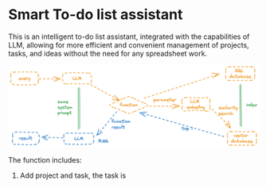 # Smart To-do list assistant 

This is an intelligent to-do list assistant, integrated with the capabilities of LLM, allowing for more efficient and convenient management of projects, tasks, and ideas without the need for any spreadsheet work.

![](./resource/structure.png)

The function includes:

1. Add project and task, the task is